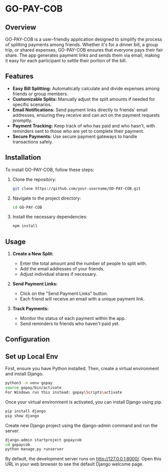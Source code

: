 # GO-PAY-COB

## Overview
GO-PAY-COB is a user-friendly application designed to simplify the process of splitting payments among friends. Whether it's for a dinner bill, a group trip, or shared expenses, GO-PAY-COB ensures that everyone pays their fair share. The app generates payment links and sends them via email, making it easy for each participant to settle their portion of the bill.

## Features
- **Easy Bill Splitting:** Automatically calculate and divide expenses among friends or group members.
- **Customizable Splits:** Manually adjust the split amounts if needed for specific scenarios.
- **Email Notifications:** Send payment links directly to friends' email addresses, ensuring they receive and can act on the payment requests promptly.
- **Payment Tracking:** Keep track of who has paid and who hasn't, with reminders sent to those who are yet to complete their payment.
- **Secure Payments:** Use secure payment gateways to handle transactions safely.

## Installation
To install GO-PAY-COB, follow these steps:

1. Clone the repository:
    ```sh
    git clone https://github.com/your-username/GO-PAY-COB.git
    ```
2. Navigate to the project directory:
    ```sh
    cd GO-PAY-COB
    ```
3. Install the necessary dependencies:
    ```sh
    npm install
    ```

## Usage
1. **Create a New Split:**
   - Enter the total amount and the number of people to split with.
   - Add the email addresses of your friends.
   - Adjust individual shares if necessary.

2. **Send Payment Links:**
   - Click on the "Send Payment Links" button.
   - Each friend will receive an email with a unique payment link.

3. **Track Payments:**
   - Monitor the status of each payment within the app.
   - Send reminders to friends who haven't paid yet.

## Configuration



## Set up Local Env

First, ensure you have Python installed. Then, create a virtual environment and install Django.

```sh
python3 -m venv gopay
source gopay/bin/activate 
For Windows run this instead: gopay\Scripts\activate

```

Once your virtual environment is activated, you can install Django using pip.

```sh
pip install django
pip show django

```

Create new Django project using the django-admin command and run the server.

```sh
django-admin startproject gopaycob
cd gopaycob
python manage.py runserver
```


By default, the development server runs on http://127.0.0.1:8000/. Open this URL in your web browser to see the default Django welcome page.

